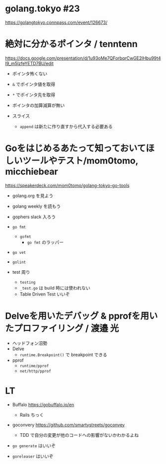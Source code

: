 golang.tokyo #23
=====
https://golangtokyo.connpass.com/event/126673/


# 絶対に分かるポインタ / tenntenn
https://docs.google.com/presentation/d/1u93oMe7QForbqrCwGE2lHbu99t4I9_m5IzfeYETD7BU/edit

- ポインタ怖くない
- `&` でポインタ値を取得
- `*` でポインタ先を取得
- ポインタの加算減算が無い

- スライス
    - `append` は新たに作り直すから代入する必要ある

# Goをはじめるあたって知っておいてほしいツールやテスト/mom0tomo, micchiebear
https://speakerdeck.com/mom0tomo/golang-tokyo-go-tools

- golang.org を見よう
- golang weekly を読もう
- gophers slack 入ろう
- `go fmt`
    - `gofmt` 
        - `go fmt` のラッパー
- `go vet`
- `golint`

- test 周り
    - `testing`
    - `_test.go` は build 時には使われない
    - Table Driven Test いいぞ

# Delveを用いたデバッグ & pprofを用いたプロファイリング / 渡邉 光

- ヘッドフォン沼勢
- Delve
    - `runtime.Breakpoint()` で breakpoint できる
- pprof
    - `runtime/pprof`
    - `net/http/pprof`

# LT

- Buffalo https://gobuffalo.io/en
    - Rails ちっく
- goconvery https://github.com/smartystreets/goconvey
    - TDD で自分の変更が他のコードへの影響がないかわかるよね

- `go generate` はいいぞ
- `goreleaser` はいいぞ




